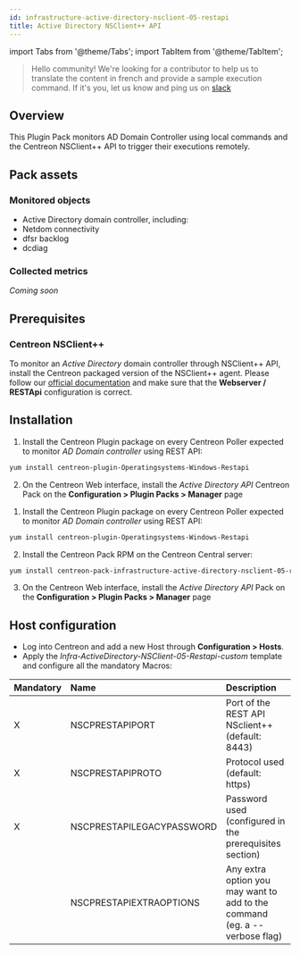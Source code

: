 ```yaml
---
id: infrastructure-active-directory-nsclient-05-restapi
title: Active Directory NSClient++ API
---
```

import Tabs from '@theme/Tabs';
import TabItem from '@theme/TabItem';


> Hello community! We're looking for a contributor to help us to translate the
content in french and provide a sample execution command. If it's you, let us
know and ping us on [slack](https://centreon.slack.com)

## Overview

This Plugin Pack monitors AD Domain Controller using local commands and the
Centreon NSClient++ API to trigger their executions remotely.

## Pack assets

### Monitored objects

* Active Directory domain controller, including:
* Netdom connectivity
* dfsr backlog
* dcdiag

### Collected metrics

*Coming soon*

## Prerequisites

### Centreon NSClient++

To monitor an *Active Directory* domain controller through NSClient++ API, install the Centreon packaged version
of the NSClient++ agent. Please follow our [official documentation](../tutorials/centreon-nsclient-tutorial)
and make sure that the **Webserver / RESTApi** configuration is correct.

## Installation

<Tabs groupId="operating-systems">
<TabItem value="online" label="Online License">

1. Install the Centreon Plugin package on every Centreon Poller expected to monitor *AD Domain controller* using REST API:

```bash
yum install centreon-plugin-Operatingsystems-Windows-Restapi
```

2. On the Centreon Web interface, install the *Active Directory API* Centreon Pack on the **Configuration > Plugin Packs > Manager** page

</TabItem>
<TabItem value="offline" label="Offline License">

1. Install the Centreon Plugin package on every Centreon Poller expected to monitor *AD Domain controller* using REST API:

```bash
yum install centreon-plugin-Operatingsystems-Windows-Restapi
```

2. Install the Centreon Pack RPM on the Centreon Central server:

```bash
yum install centreon-pack-infrastructure-active-directory-nsclient-05-restapi
```

3. On the Centreon Web interface, install the *Active Directory API* Pack on the **Configuration > Plugin Packs > Manager** page

</TabItem>
</Tabs>

## Host configuration

* Log into Centreon and add a new Host through **Configuration > Hosts**.
* Apply the *Infra-ActiveDirectory-NSClient-05-Restapi-custom* template and configure all the mandatory Macros:

| Mandatory | Name                      | Description                                                                |
| :-------- | :------------------------ | :------------------------------------------------------------------------- |
| X         | NSCPRESTAPIPORT           | Port of the REST API NSclient++ (default: 8443)                            |
| X         | NSCPRESTAPIPROTO          | Protocol used (default: https)                                             |
| X         | NSCPRESTAPILEGACYPASSWORD | Password used (configured in the prerequisites section)                    |
|           | NSCPRESTAPIEXTRAOPTIONS   | Any extra option you may want to add to the command (eg. a --verbose flag) |